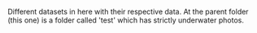 Different datasets in here with their respective data. At the parent folder (this one)
is a folder called 'test' which has strictly underwater photos.
